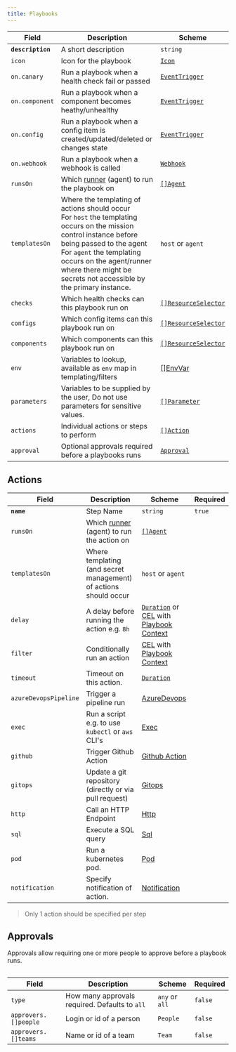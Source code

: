 ```yaml
---
title: Playbooks
---
```


| Field         | Description                                                  | Scheme                                               |
| ------------- | ------------------------------------------------------------ | ---------------------------------------------------- |
| **`description`** | A short description                                          | `string`                                             |
| `icon`        | Icon for the playbook                                        | [`Icon`](/reference/types#icon)  |
| `on.canary`    | Run a playbook when a health check fail or passed | [`EventTrigger`](./events#canary) |
| `on.component` | Run a playbook when a component becomes heathy/unhealthy | [`EventTrigger`](./events#component) |
| `on.config` | Run a playbook when a config item is created/updated/deleted or changes state | [`EventTrigger`](./events#config) |
| `on.webhook`   | Run a playbook when a webhook is called | [`Webhook`](./webhooks)    |
| `runsOn`      | Which [runner](/playbooks/concepts/runners) (agent) to run the playbook on|[`[]Agent`](/reference/types#agent)                                         |
| `templatesOn` | Where the templating of actions should occur  <br/> For `host` the templating occurs on the mission control instance before being passed to the agent <br/> For `agent` the templating occurs on the agent/runner where there might be secrets not accessible by the primary instance. | `host` or `agent`                                      |
| `checks`      | Which health checks can this playbook run on | [`[]ResourceSelector`](/reference/resource-selector) |
| `configs`     | Which config items can this playbook run on | [`[]ResourceSelector`](/reference/resource-selector) |
| `components`  | Which components can this playbook run on | [`[]ResourceSelector`](/reference/resource-selector) |
| `env` | Variables to lookup, available as `env` map in templating/filters | [[]EnvVar](/reference/env-var) |
| `parameters`  | Variables to be supplied by the user, Do not use parameters for sensitive values. | [`[]Parameter`](./parameters)                          |
| `actions`     | Individual actions or steps to perform   | [`[]Action`](#action)                                |
| `approval`    | Optional approvals required before a playbooks runs | [`Approval`](#approval)                    |


## Actions

| Field          | Description                                                  | Scheme                                                | Required |
| -------------- | ------------------------------------------------------------ | ----------------------------------------------------- | -------- |
| **`name`**         | Step Name                                              | `string`                                              | `true`   |
| `runsOn`       | Which [runner](/playbooks/concepts/runners) (agent) to run the action on| [`[]Agent`](/reference/types#agent)                  |          |
| `templatesOn`  | Where templating (and secret management) of actions should occur | `host` or `agent`                                     |          |
| `delay`        | A delay before running the action e.g. `8h`                  | [`Duration`](/reference/types#duration)  or  [CEL](/reference/scripting/cel) with [Playbook Context](./context) |          |
| `filter`       | Conditionally run an action                                                              | [CEL](/reference/scripting/cel) with [Playbook Context](./context)               |          |
| `timeout`      | Timeout on this action.                                      | [`Duration`](/reference/types#duration)                                            |          |
| `azureDevopsPipeline` |   Trigger a pipeline run                                                           | [AzureDevops](/playbooks/actions/azure_devops_pipeline)                |          |
| `exec`         | Run a script e.g. to use `kubectl` or `aws` CLI's            | [Exec](/playbooks/actions/exec)                  |          |
| `github` |   Trigger Github Action                                                         | [Github Action](/playbooks/actions/github)                |          |
| `gitops`       | Update a git repository (directly or via pull request)       | [Gitops](/playbooks/actions/gitops)              |          |
| `http`         | Call an HTTP Endpoint                                        | [Http](/playbooks/actions/http)                  |          |
| `sql`          | Execute a SQL query                                          | [Sql](/playbooks/actions/sql)                    |          |
| `pod`          | Run a kubernetes pod.                                        | [Pod](/playbooks/actions/pod)                    |          |
| `notification` | Specify notification of action.                              | [Notification](/playbooks/actions/notification)  |          |

> Only 1 action should be specified per step

## Approvals

Approvals allow requiring one or more people to approve before a playbook runs.

```yaml title="scale-deployment.yaml" {10-14} file=../../../modules/mission-control/fixtures/playbooks/delete-pv.yaml
```

| Field       | Description                    | Scheme       | Required |
| ----------- | ------------------------------ | ------------ | -------- |
| `type`      | How many approvals required. Defaults to `all`    | `any` or `all`     | `false`  |
| `approvers.[]people` | Login or id of a person| `People` | `false`  |
| `approvers.[]teams` | Name or id of a team | `Team` | `false`  |

